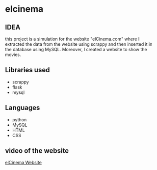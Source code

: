 # elcinema

## IDEA
this project is a simulation for the website "elCinema.com" where I extracted the data from the website using scrappy and then inserted it in the database using MySQL. Moreover, I created a website to show the movies.

## Libraries used
- scrappy
- flask
- mysql

## Languages
- python
- MySQL
- HTML
- CSS

## video of the website
[elCinema Website](https://drive.google.com/file/d/18peBIo_xUaIl_4j96Ag7uzQMSzjUx2bL/view?usp=sharing)
